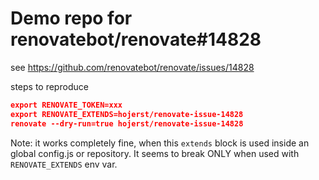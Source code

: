 # Demo repo for renovatebot/renovate#14828

see https://github.com/renovatebot/renovate/issues/14828

steps to reproduce

```json
export RENOVATE_TOKEN=xxx
export RENOVATE_EXTENDS=hojerst/renovate-issue-14828
renovate --dry-run=true hojerst/renovate-issue-14828
```

Note: it works completely fine, when this `extends` block is used inside an global config.js or repository. It seems to
break ONLY when used with `RENOVATE_EXTENDS` env var.
